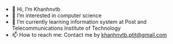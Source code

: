 - 👋 Hi, I’m Khanhnvtb
- 👀 I’m interested in computer science
- 🌱 I’m currently learning information system at Post and Telecommunications Institute of Technology
- 📫 How to reach me: Contact me by khanhnvtb.ptit@gmail.com

<!---
Khanhnvtb/Khanhnvtb is a ✨ special ✨ repository because its `README.md` (this file) appears on your GitHub profile.
You can click the Preview link to take a look at your changes.
--->
